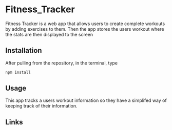 # Fitness_Tracker
Fitness Tracker is a web app that allows users to create complete workouts by adding exercises to them. Then the app stores the users workout where the stats are then displayed to the screen

## Installation
After pulling from the repository, in the terminal, type 
```bash
npm install
```
## Usage
This app tracks a users workout information so they have a simplifed way of keeping track of their information.

## Links
